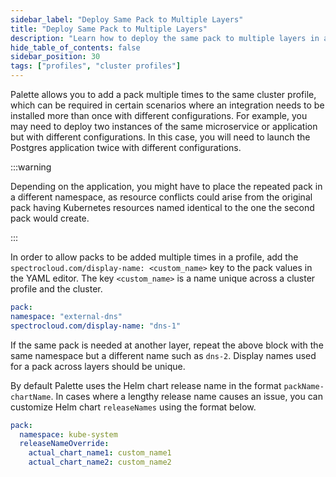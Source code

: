 ```yaml
---
sidebar_label: "Deploy Same Pack to Multiple Layers"
title: "Deploy Same Pack to Multiple Layers"
description: "Learn how to deploy the same pack to multiple layers in a Palette cluster profile."
hide_table_of_contents: false
sidebar_position: 30
tags: ["profiles", "cluster profiles"]
---
```


Palette allows you to add a pack multiple times to the same cluster profile, which can be required in certain scenarios
where an integration needs to be installed more than once with different configurations. For example, you may need to
deploy two instances of the same microservice or application but with different configurations. In this case, you will
need to launch the Postgres application twice with different configurations.

:::warning

Depending on the application, you might have to place the repeated pack in a different namespace, as resource conflicts
could arise from the original pack having Kubernetes resources named identical to the one the second pack would create.

:::

In order to allow packs to be added multiple times in a profile, add the `spectrocloud.com/display-name: <custom_name>`
key to the pack values in the YAML editor. The key `<custom_name>` is a name unique across a cluster profile and the
cluster.

```yaml hideClipboard
pack:
namespace: "external-dns"
spectrocloud.com/display-name: "dns-1"
```

If the same pack is needed at another layer, repeat the above block with the same namespace but a different name such as
`dns-2`. Display names used for a pack across layers should be unique.

By default Palette uses the Helm chart release name in the format `packName-chartName`. In cases where a lengthy release
name causes an issue, you can customize Helm chart `releaseNames` using the format below.

```yaml hideClipboard
pack:
  namespace: kube-system
  releaseNameOverride:
    actual_chart_name1: custom_name1
    actual_chart_name2: custom_name2
```
